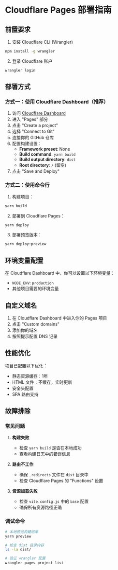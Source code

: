 # Cloudflare Pages 部署指南

## 前置要求

1. 安装 Cloudflare CLI (Wrangler)
```bash
npm install -g wrangler
```

2. 登录 Cloudflare 账户
```bash
wrangler login
```

## 部署方式

### 方式一：使用 Cloudflare Dashboard（推荐）

1. 访问 [Cloudflare Dashboard](https://dash.cloudflare.com/)
2. 进入 "Pages" 部分
3. 点击 "Create a project"
4. 选择 "Connect to Git"
5. 连接你的 GitHub 仓库
6. 配置构建设置：
   - **Framework preset**: None
   - **Build command**: `yarn build`
   - **Build output directory**: `dist`
   - **Root directory**: `/` (留空)
7. 点击 "Save and Deploy"

### 方式二：使用命令行

1. 构建项目：
```bash
yarn build
```

2. 部署到 Cloudflare Pages：
```bash
yarn deploy
```

3. 部署预览版本：
```bash
yarn deploy:preview
```

## 环境变量配置

在 Cloudflare Dashboard 中，你可以设置以下环境变量：

- `NODE_ENV`: `production`
- 其他项目需要的环境变量

## 自定义域名

1. 在 Cloudflare Dashboard 中进入你的 Pages 项目
2. 点击 "Custom domains"
3. 添加你的域名
4. 按照提示配置 DNS 记录

## 性能优化

项目已配置以下优化：

- 静态资源缓存：1年
- HTML 文件：不缓存，实时更新
- 安全头配置
- SPA 路由支持

## 故障排除

### 常见问题

1. **构建失败**
   - 检查 `yarn build` 是否在本地成功
   - 查看构建日志中的错误信息

2. **路由不工作**
   - 确保 `_redirects` 文件在 `dist` 目录中
   - 检查 Cloudflare Pages 的 "Functions" 设置

3. **资源加载失败**
   - 检查 `vite.config.js` 中的 `base` 配置
   - 确保所有资源路径正确

### 调试命令

```bash
# 本地预览构建结果
yarn preview

# 检查 dist 目录内容
ls -la dist/

# 验证 wrangler 配置
wrangler pages project list
``` 